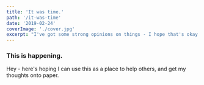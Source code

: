 ```yaml
---
title: 'It was time.'
path: '/it-was-time'
date: '2019-02-24'
coverImage: './cover.jpg'
excerpt: "I've got some strong opinions on things - I hope that's okay."
---
```


### This is happening.

Hey - here's hoping I can use this as a place to help others, and get my thoughts onto paper.
